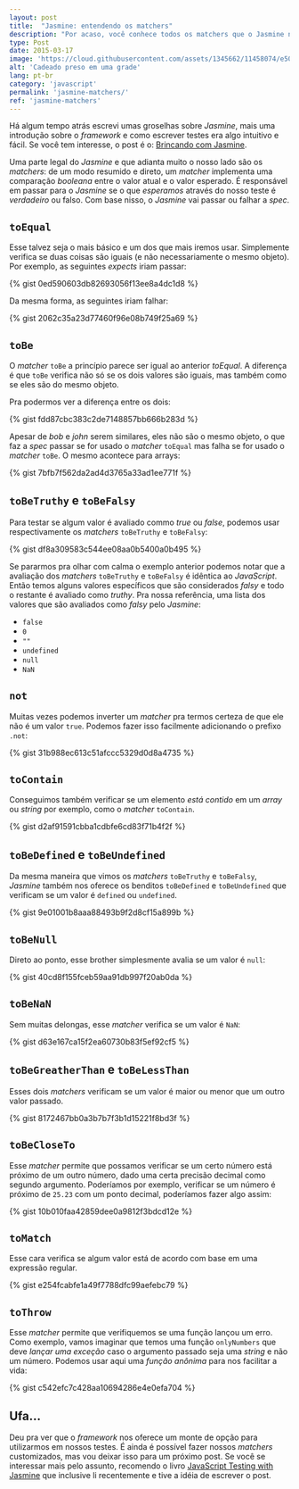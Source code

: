 ```yaml
---
layout: post
title:  "Jasmine: entendendo os matchers"
description: "Por acaso, você conhece todos os matchers que o Jasmine nos oferece pra brincar?"
type: Post
date: 2015-03-17
image: 'https://cloud.githubusercontent.com/assets/1345662/11458074/e50ba9de-969f-11e5-9983-999042edf9c0.jpg'
alt: 'Cadeado preso em uma grade'
lang: pt-br
category: 'javascript'
permalink: 'jasmine-matchers/'
ref: 'jasmine-matchers'
---
```


Há algum tempo atrás escrevi umas groselhas sobre *Jasmine*, mais uma introdução sobre o *framework* e como escrever testes era algo intuitivo e fácil. Se você tem interesse, o post é o: [Brincando com Jasmine](/brincando-com-jasmine).

Uma parte legal do *Jasmine* e que adianta muito o nosso lado são os *matchers*: de um modo resumido e direto, um *matcher* implementa uma comparação *booleana* entre o valor atual e o valor esperado. É responsável em passar para o *Jasmine* se o que *esperamos* através do nosso teste é *verdadeiro* ou falso. Com base nisso, o *Jasmine* vai passar ou falhar a *spec*.

## `toEqual`

Esse talvez seja o mais básico e um dos que mais iremos usar. Simplemente verifica se duas coisas são iguais (e não necessariamente o mesmo objeto). Por exemplo, as seguintes *expects* iriam passar:

{% gist 0ed590603db82693056f13ee8a4dc1d8 %}

Da mesma forma, as seguintes iriam falhar:

{% gist 2062c35a23d77460f96e08b749f25a69 %}

## `toBe`

O *matcher* `toBe` a princípio parece ser igual ao anterior *toEqual*. A diferença é que `toBe` verifica não só se os dois valores são iguais, mas também como se eles são do mesmo objeto.

Pra podermos ver a diferença entre os dois:

{% gist fdd87cbc383c2de7148857bb666b283d %}

Apesar de *bob* e *john* serem similares, eles não são o mesmo objeto, o que faz a *spec* passar se for usado o *matcher* `toEqual` mas falha se for usado o *matcher* `toBe`. O mesmo acontece para arrays:

{% gist 7bfb7f562da2ad4d3765a33ad1ee771f %}

## `toBeTruthy` e `toBeFalsy`

Para testar se algum valor é avaliado commo *true* ou *false*, podemos usar respectivamente os *matchers* `toBeTruthy` e `toBeFalsy`:

{% gist df8a309583c544ee08aa0b5400a0b495 %}

Se pararmos pra olhar com calma o exemplo anterior podemos notar que a avaliação dos *matchers* `toBeTruthy` e `toBeFalsy` é idêntica ao *JavaScript*. Então temos alguns valores específicos que são considerados *falsy* e todo o restante é avaliado como *truthy*. Pra nossa referência, uma lista dos valores que são avaliados como *falsy* pelo *Jasmine*:

* `false`
* `0`
* `""`
* `undefined`
* `null`
* `NaN`


## `not`

Muitas vezes podemos inverter um *matcher* pra termos certeza de que ele não é um valor `true`. Podemos fazer isso facilmente adicionando o prefixo `.not`:

{% gist 31b988ec613c51afccc5329d0d8a4735 %}

## `toContain`

Conseguimos também verificar se um elemento *está contido* em um *array* ou *string* por exemplo, como o *matcher* `toContain`.

{% gist d2af91591cbba1cdbfe6cd83f71b4f2f %}

## `toBeDefined` e `toBeUndefined`

Da mesma maneira que vimos os *matchers* `toBeTruthy` e `toBeFalsy`, *Jasmine* também nos oferece os benditos `toBeDefined` e `toBeUndefined` que verificam se um valor é `defined` ou `undefined`.

{% gist 9e01001b8aaa88493b9f2d8cf15a899b %}

## `toBeNull`

Direto ao ponto, esse brother simplesmente avalia se um valor é `null`:

{% gist 40cd8f155fceb59aa91db997f20ab0da %}

## `toBeNaN`

Sem muitas delongas, esse *matcher* verifica se um valor é `NaN`:

{% gist d63e167ca15f2ea60730b83f5ef92cf5 %}

## `toBeGreatherThan` e `toBeLessThan`

Esses dois *matchers* verificam se um valor é maior ou menor que um outro valor passado.

{% gist 8172467bb0a3b7b7f3b1d15221f8bd3f %}

## `toBeCloseTo`

Esse *matcher* permite que possamos verificar se um certo número está próximo de um outro número, dado uma certa precisão decimal como segundo argumento. Poderíamos por exemplo, verificar se um número é próximo de `25.23` com um ponto decimal, poderíamos fazer algo assim:

{% gist 10b010faa42859dee0a9812f3bdcd12e %}

## `toMatch`

Esse cara verifica se algum valor está de acordo com base em uma expressão regular.

{% gist e254fcabfe1a49f7788dfc99aefebc79 %}

## `toThrow`

Esse *matcher* permite que verifiquemos se uma função lançou um erro. Como exemplo, vamos imaginar que temos uma função `onlyNumbers` que deve *lançar uma exceção* caso o argumento passado seja uma *string* e não um número. Podemos usar aqui uma *função anônima* para nos facilitar a vida:

{% gist c542efc7c428aa10694286e4e0efa704 %}

## Ufa...

Deu pra ver que o *framework* nos oferece um monte de opção para utilizarmos em nossos testes. É ainda é possível fazer nossos *matchers* customizados, mas vou deixar isso para um próximo post. Se você se interessar mais pelo assunto, recomendo o livro [JavaScript Testing with Jasmine](http://shop.oreilly.com/product/0636920028277.do) que inclusive li recentemente e tive a idéia de escrever o post.
